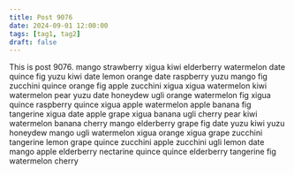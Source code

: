 ```yaml
---
title: Post 9076
date: 2024-09-01 12:00:00
tags: [tag1, tag2]
draft: false
---
```

This is post 9076.
mango
strawberry
xigua
kiwi
elderberry
watermelon
date
quince
fig
yuzu
kiwi
date
lemon
orange
date
raspberry
yuzu
mango
fig
zucchini
quince
orange
fig
apple
zucchini
xigua
xigua
watermelon
kiwi
watermelon
pear
yuzu
date
honeydew
ugli
orange
watermelon
fig
xigua
quince
raspberry
quince
xigua
apple
watermelon
apple
banana
fig
tangerine
xigua
date
apple
grape
xigua
banana
ugli
cherry
pear
kiwi
watermelon
banana
cherry
mango
elderberry
grape
fig
date
yuzu
kiwi
yuzu
honeydew
mango
ugli
watermelon
xigua
orange
xigua
grape
zucchini
tangerine
lemon
grape
quince
zucchini
apple
zucchini
ugli
lemon
date
mango
apple
elderberry
nectarine
quince
quince
elderberry
tangerine
fig
watermelon
cherry
